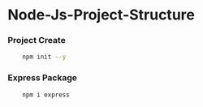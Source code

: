 # Node-Js-Project-Structure

### Project Create

 ```bash
     npm init --y
 ```

### Express Package

 ```bash
     npm i express
 ```